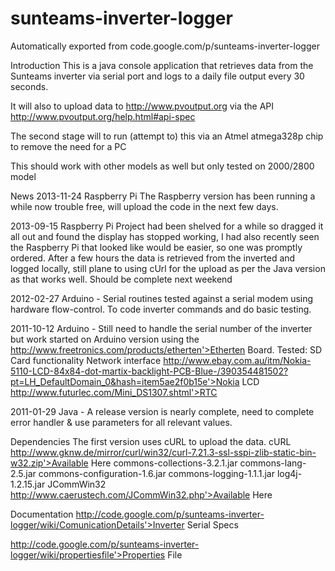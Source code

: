 # sunteams-inverter-logger
Automatically exported from code.google.com/p/sunteams-inverter-logger

Introduction
This is a java console application that retrieves data from the Sunteams inverter via serial port and logs to a daily file output every 30 seconds.

It will also to upload data to http://www.pvoutput.org via the API http://www.pvoutput.org/help.html#api-spec

The second stage will to run (attempt to) this via an Atmel atmega328p chip to remove the need for a PC

This should work with other models as well but only tested on 2000/2800 model

News
2013-11-24
Raspberry Pi
The Raspberry version has been running a while now trouble free, will upload the code in the next few days.

2013-09-15
Raspberry Pi
Project had been shelved for a while so dragged it all out and found the display has stopped working, I had also recently seen the Raspberry Pi that looked like would be easier, so one was promptly ordered. After a few hours the data is retrieved from the inverted and logged locally, still plane to using cUrl for the upload as per the Java version as that works well. Should be complete next weekend

2012-02-27
Arduino - Serial routines tested against a serial modem using hardware flow-control.
To code inverter commands and do basic testing.

2011-10-12
Arduino - Still need to handle the serial number of the inverter but work started on Arduino version using the http://www.freetronics.com/products/etherten'>Etherten Board.
Tested:
SD Card functionality
Network interface
http://www.ebay.com.au/itm/Nokia-5110-LCD-84x84-dot-martix-backlight-PCB-Blue-/390354481502?pt=LH_DefaultDomain_0&hash=item5ae2f0b15e'>Nokia LCD
http://www.futurlec.com/Mini_DS1307.shtml'>RTC

2011-01-29
Java - A release version is nearly complete, need to complete error handler & use parameters for all relevant values.


Dependencies
The first version uses cURL to upload the data.
cURL http://www.gknw.de/mirror/curl/win32/curl-7.21.3-ssl-sspi-zlib-static-bin-w32.zip'>Available Here
commons-collections-3.2.1.jar
commons-lang-2.5.jar
commons-configuration-1.6.jar
commons-logging-1.1.1.jar
log4j-1.2.15.jar
JCommWin32 http://www.caerustech.com/JCommWin32.php'>Available Here

Documentation
http://code.google.com/p/sunteams-inverter-logger/wiki/ComunicationDetails'>Inverter Serial Specs

http://code.google.com/p/sunteams-inverter-logger/wiki/propertiesfile'>Properties File
